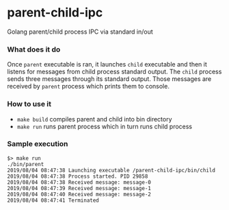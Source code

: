 # parent-child-ipc

Golang parent/child process IPC via standard in/out

### What does it do

Once `parent` executable is ran, it launches `child` executable and then it listens for messages from child process standard output.
The `child` process sends three messages through its standard output.
Those messages are received by `parent` process which prints them to console. 

### How to use it

* `make build` compiles parent and child into bin directory
* `make run` runs parent process which in turn runs child process

### Sample execution

```
$> make run
./bin/parent
2019/08/04 08:47:38 Launching executable /parent-child-ipc/bin/child
2019/08/04 08:47:38 Process started. PID 29858
2019/08/04 08:47:38 Received message: message-0
2019/08/04 08:47:39 Received message: message-1
2019/08/04 08:47:40 Received message: message-2
2019/08/04 08:47:41 Terminated
```